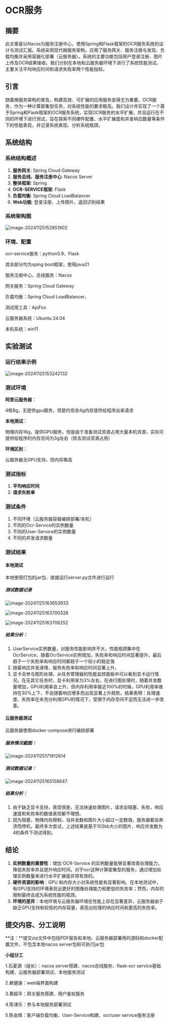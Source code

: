 # OCR服务

## 摘要

此文章是以Nacos为服务注册中心，使用Spring和Flask框架的OCR服务系统的设计与测试汇报。系统采用现代微服务架构，应用了服务网关、服务注册与发现、负载均衡并采用容器化部署（云服务器）。系统的主要功能包括用户登录注册、图片上传及OCR结果接收。我们分别在本地和云服务器环境下进行了系统性能测试，主要关注平均响应时间和请求失败率两个性能指标。

## 引言

随着微服务架构的普及，构建高效、可扩展的应用服务变得尤为重要。OCR服务，作为一种计算密集型任务，对系统性能的要求极高。我们设计并实现了一个基于Spring和Flask框架的OCR服务系统，实现OCR服务的水平扩展，并且运行在不同的环境下进行测试，旨在探索不同硬件配置、水平扩展度和并发响应数量等条件下的性能表现，并记录系统表现、分析系统瓶颈。

## 系统结构

### 系统结构概述

1. **服务网关**: Spring Cloud Gateway
2. **服务总线、服务注册中心**: Nacos Server
3. **整体框架**: Spring
4. **OCR-SERVICE框架**: Flask
5. **负载均衡**: Spring Cloud LoadBalancer
6. **Web功能**: 登录注册、上传图片、返回识别结果

### 系统架构图

![image-20241125152851902](./assets/image-20241125152851902.png)

### 环境、配置

ocr-service服务：python3.9、Flask

其余部分均为sping boot框架，使用java21

服务注册中心、总线服务：Nacos

网关服务：Spring Cloud  Gateway

负载均衡：Spring Cloud LoadBalancer、

测试用工具：ApiFox

云服务器系统：Ubuntu 24.04

本机系统：win11 

## 实验测试

### 运行结果示例

![image-20241125153242132](./assets/image-20241125153242132.png)

### **测试环境**

**阿里云服务器**：

4核8g，无提供gpu服务，但是约空余4g内存提供给程序出来请求

**本地测试**：

物理内存16g，提供GPU服务，但是由于准备测试资源占用大量本机资源，实际可提供给程序的内存空间为3g左右（除去测试资源占用）

**环境区别**：

云服务器无GPU支持，但内存略高

### 测试指标

1. **平均响应时间**
2. **请求失败率**

### 测试条件

1. 不同环境（云服务器容器编排部署/本机）
3. 不同的Ocr-Service的实例数量
4. 不同的User-Service的实例数量
5. 不同的并发请求数量

### 测试结果

#### 本地测试

本地使用打包的jar包、直接运行server.py文件进行运行

##### 测试数据记录

![image-20241125163653933](./assets/image-20241125163653933.png)

![image-20241125163700328](./assets/image-20241125163700328.png)

![image-20241125163706252](./assets/image-20241125163706252.png)

##### **结果分析：**

1. UserService实例数量，对服务性能影响并不大，性能瓶颈集中在OcrService，随着OcrService实例增加，失败率和响应时间显著提升，最后趋于一个失败率和响应时间都趋于一个较小的稳定值
2. 随着响应并发递增，服务失败率和响应时间显著上升。
3. 显卡会参与图形处理，从任务管理器的性能监控面板中可以看到显卡运行情况。在无其它任务时，显卡利用率为3%左右，在进行图处理时，随着并发数量增加，GPU利用率会上升，但内存利用率接近100%的时候，GPU利用率维持在30%上下，不会随着响应增多而出现显著上升趋势。结果表明：处理速度、失败率在未充分利用GPU的情况下，受限于内存空间不足而无法进一步改善。



#### 云服务器测试

云服务器使用docker-compose进行编排部署

##### 服务情况截图：

![image-20241125171912614](./assets/image-20241125171912614.png)

##### 测试数据记录：

![image-20241125165158647](./assets/image-20241125165158647.png)

##### **结果分析：**

1. 由于缺乏显卡支持，表现很差，无法快速处理图片，请求会阻塞、失败，响应速度和失败率的数值表现都不理想。
2. 因为阻塞，物理内存限制，当并发数和图片大小超过一定数值，服务器都会奔溃而停机，最终多次尝试，上述结果是基于103kb大小的图片、响应并发数为4的条件下测试得到。

## 结论

1. **实例数量的重要性**：增加 OCR-Service 的实例数量能够显著改善处理能力，降低失败率并且提升响应时间。对于ocr这种计算密集型的服务，通过增加处理实例数量来进行水平扩展是非常有效的。
2. **硬件资源的影响**：GPU 和内存大小对系统性能有显著影响。在本地测试中，有GPU支持的环境表现出更好的图像处理能力和更低的失败率；然而，内存的限制最终会成为系统性能的瓶颈。
3. **环境的差异**：本地环境与云服务器环境在性能上存在显著差异，云服务器由于缺乏GPU支持和较低的内存容量，表现出较慢的响应时间和更高的失败率。



## 提交内容、分工说明

**注：**提交zip文件中包括PDF报告和本地、云服务器部署用的源码和docker配置文件，不包含本地nacos server包和可执行jar包

**小组分工**

1.石夏源（组长）：nacos server搭建、nacos总线服务、flask-ocr service基础构建、云服务器部署测试、本地服务测试

2.赖健康：web端界面构建

3.黄超平：网关服务搭建、用户鉴权服务

4.陈津乐：参与本地服务部署测试

5.陈金辉：客户端负载均衡、User-Service构建、ocr/user service服务注册
